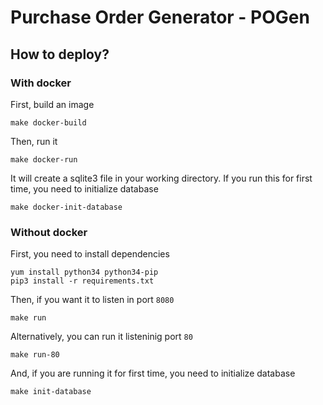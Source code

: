 # Purchase Order Generator - POGen

## How to deploy?

### With docker
First, build an image
```
make docker-build
```

Then, run it
```
make docker-run
```

It will create a sqlite3 file in your working directory.
If you run this for first time, you need to initialize database
```
make docker-init-database
```

### Without docker

First, you need to install dependencies
```
yum install python34 python34-pip
pip3 install -r requirements.txt
```

Then, if you want it to listen in port `8080`
```
make run
```

Alternatively, you can run it listeninig port `80`
```
make run-80
```

And, if you are running it for first time, you need to initialize database
```
make init-database
```
